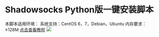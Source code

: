 # Shadowsocks Python版一键安装脚本
本脚本适用环境：
系统支持：CentOS 6，7，Debian，Ubuntu
内存要求：≥128M
[点击查看教程](https://teddysun.com/342.html "卖假货的学长推荐，点了不后悔，哈哈！")
![](https://teddysun.com/wp-content/uploads/2014/shadowsocks.png)

